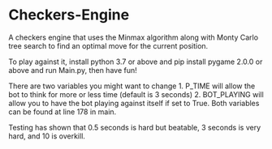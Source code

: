 # Checkers-Engine
A checkers engine that uses the Minmax algorithm along with Monty Carlo tree search to find an optimal move for the current position.

To play against it, install python 3.7 or above and pip install pygame 2.0.0 or above and run Main.py, then have fun!

There are two variables you might want to change 1. P_TIME will allow the bot to think for more or less time (default is 3 seconds)
 2. BOT_PLAYING will allow you to have the bot playing against itself if set to True. Both variables can be found at line 178 in main.

Testing has shown that 0.5 seconds is hard but beatable, 3 seconds is very hard, and 10 is overkill.
